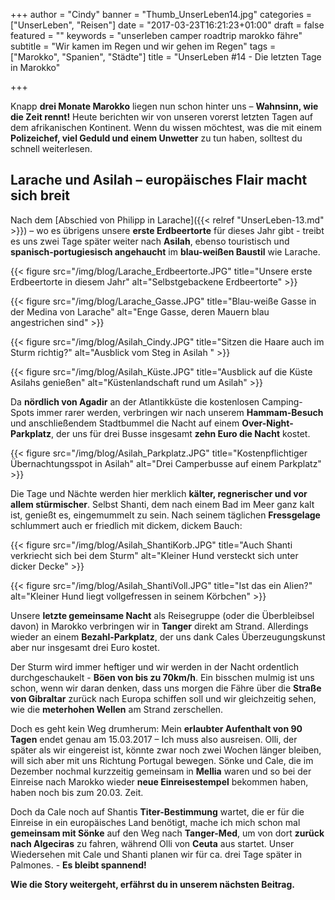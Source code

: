 +++
author = "Cindy"
banner = "Thumb_UnserLeben14.jpg"
categories = ["UnserLeben", "Reisen"]
date = "2017-03-23T16:21:23+01:00"
draft = false
featured = ""
keywords = "unserleben camper roadtrip marokko fähre"
subtitle = "Wir kamen im Regen und wir gehen im Regen"
tags = ["Marokko", "Spanien", "Städte"]
title = "UnserLeben #14 - Die letzten Tage in Marokko"

+++

Knapp **drei Monate Marokko** liegen nun schon hinter uns – **Wahnsinn, wie die Zeit rennt!** Heute berichten wir von unseren vorerst letzten Tagen auf dem afrikanischen Kontinent.<!--more--> Wenn du wissen möchtest, was die mit einem **Polizeichef, viel Geduld und einem Unwetter** zu tun haben, solltest du schnell weiterlesen.

## Larache und Asilah – europäisches Flair macht sich breit
Nach dem [Abschied von Philipp in Larache]({{< relref "UnserLeben-13.md" >}}) – wo es übrigens unsere **erste Erdbeertorte** für dieses Jahr gibt - treibt es uns zwei Tage später weiter nach **Asilah**, ebenso touristisch und **spanisch-portugiesisch angehaucht** im **blau-weißen Baustil** wie Larache.

{{< figure src="/img/blog/Larache_Erdbeertorte.JPG" title="Unsere erste Erdbeertorte in diesem Jahr"
alt="Selbstgebackene Erdbeertorte" >}}

{{< figure src="/img/blog/Larache_Gasse.JPG" title="Blau-weiße Gasse in der Medina von Larache"
alt="Enge Gasse, deren Mauern blau angestrichen sind" >}}

{{< figure src="/img/blog/Asilah_Cindy.JPG" title="Sitzen die Haare auch im Sturm richtig?"
alt="Ausblick vom Steg in Asilah " >}}

{{< figure src="/img/blog/Asilah_Küste.JPG" title="Ausblick auf die Küste Asilahs genießen"
alt="Küstenlandschaft rund um Asilah" >}}

Da **nördlich von Agadir** an der Atlantikküste die kostenlosen Camping-Spots immer rarer werden, verbringen wir nach unserem **Hammam-Besuch** und anschließendem Stadtbummel die Nacht auf einem **Over-Night-Parkplatz**, der uns für drei Busse insgesamt **zehn Euro die Nacht** kostet. 

{{< figure src="/img/blog/Asilah_Parkplatz.JPG" title="Kostenpflichtiger Übernachtungsspot in Asilah"
alt="Drei Camperbusse auf einem Parkplatz" >}}

Die Tage und Nächte werden hier merklich **kälter, regnerischer und vor allem stürmischer**. Selbst Shanti, dem nach einem Bad im Meer ganz kalt ist, genießt es, eingemummelt zu sein. Nach seinem täglichen **Fressgelage** schlummert auch er friedlich mit dickem, dickem Bauch:

{{< figure src="/img/blog/Asilah_ShantiKorb.JPG" title="Auch Shanti verkriecht sich bei dem Sturm"
alt="Kleiner Hund versteckt sich unter dicker Decke" >}}

{{< figure src="/img/blog/Asilah_ShantiVoll.JPG" title="Ist das ein Alien?"
alt="Kleiner Hund liegt vollgefressen in seinem Körbchen" >}}

Unsere **letzte gemeinsame Nacht** als Reisegruppe (oder die Überbleibsel davon) in Marokko verbringen wir in **Tanger** direkt am Strand. Allerdings wieder an einem **Bezahl-Parkplatz**, der uns dank Cales Überzeugungskunst aber nur insgesamt drei Euro kostet.      

Der Sturm wird immer heftiger und wir werden in der Nacht ordentlich durchgeschaukelt - **Böen von bis zu 70km/h**. Ein bisschen mulmig ist uns schon, wenn wir daran denken, dass uns morgen die Fähre über die **Straße von Gibraltar** zurück nach Europa schiffen soll und wir gleichzeitig sehen, wie die **meterhohen Wellen** am Strand zerschellen.     

Doch es geht kein Weg drumherum: Mein **erlaubter Aufenthalt von 90 Tagen** endet genau am 15.03.2017 – Ich muss also ausreisen. Olli, der später als wir eingereist ist, könnte zwar noch zwei Wochen länger bleiben, will sich aber mit uns Richtung Portugal bewegen. Sönke und Cale, die im Dezember nochmal kurzzeitig gemeinsam in **Mellia** waren und so bei der Einreise nach Marokko wieder **neue Einreisestempel** bekommen haben, haben noch bis zum 20.03. Zeit.  

Doch da Cale noch auf Shantis **Titer-Bestimmung** wartet, die er für die Einreise in ein europäisches Land benötigt, mache ich mich schon mal **gemeinsam mit Sönke** auf den Weg nach **Tanger-Med**, um von dort **zurück nach Algeciras** zu fahren, während Olli von **Ceuta** aus startet. Unser Wiedersehen mit Cale und Shanti planen wir für ca. drei Tage später in Palmones. - **Es bleibt spannend!**    

**Wie die Story weitergeht, erfährst du in unserem nächsten Beitrag.**